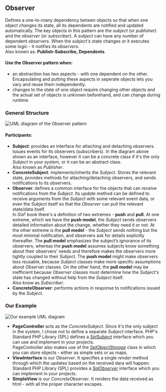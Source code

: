 ## Observer

Defines a one-to-many dependency betwen objects so that when one object changes
its state, all its dependents are notified and updated automatically.
The key objects in this pattern are the _subject_ (or _publisher_) and the
_observer_ (or _subscriber_). A _subject_ can have any number of dependent
_observers_. When the _subject's_ state changes or it executes some logic - it
notifies its _observers_.  
Also known as: **Publish-Subscribe, Dependents**.

#### Use the Observer pattern when:

- an abstraction has two aspects - with one dependent on the other. Encapsulating
  and putting these aspects in seperate objects lets you vary and reuse them
  independently.
- changes to the state of one object require changing other objects and the 
  actual set of objects is unknown beforehand, and can change during runtime.

### General Structure

![UML diagram of the Observer pattern][1]

#### Participants:

- **Subject**: provides an interface for attaching and detaching observers.
  Issues events for its observers (subscribers). In the diagram above shown as
  an interface, however it can be a concrete class if it's the only _Subject_
  in your system, or it can be an abstract class.  
  Also known as _Publisher_.
- **ConcreteSubject**: implements/inherits the _Subject_. Stores the relevant
  state, provides methods for attaching/detaching observers, and sends notifications
  to its observers.
- **Observer**: defines a common interface for the objects that can receive
  notifications from the _Subject_. Its _update_ method can be defined to receive
  arguments from the _Subject_ with some relevant event data, or even the _Subject_
  itself so that the _Observer_ can pull the relevant state/data itself.  
  In _GoF_ book there's a definition of two extremes - **push** and **pull**.
  At one extreme, which we have the **push model**, the _Subject_ sends observers
  detailed information about the change, whether they need it or not. At the
  other extreme is the **pull model** - the _Subject_ sends nothing but the most
  minimal notification, and observers ask for details explicitly thereafter.
  The **pull model** emphasizes the subject’s ignorance of its observers, whereas
  the **push model** assumes subjects know something about their observers’
  needs and therefore makes the observers more tightly coupled to their _Subject_.
  The **push model** might make observers less reusable, because _Subject_
  classes make more specific assumptions about _Observer_ classes. On the other
  hand, the **pull model** may be inefficient because _Observer_ classes must
  determine how the _Subject's_ state has changed without help from the _Subject_
  itself.  
  Also know as _Subscriber_.
- **ConcreteObserver**: performs actions in response to notifications issued by
  the _Subject_.

### Our Example

![Our example UML diagram][2]

- **PageController** acts as the _ConcreteSubject_. Since it's the only subject in 
  the system, I chose not to define a separate _Subject_ interface. PHP's
  Standard PHP Library (SPL) defines a
  [_SplSubject_](https://www.php.net/manual/en/class.splsubject.php) interface which
  you can use and implement in your projects.  
  PageController also makes use of the
  [_SplObjectStorage_](https://www.php.net/manual/en/class.splobjectstorage.php)
  class in which you can store objects - either as simple sets or as maps.  
- **ViewInterface** is our _Observer_. It specifies a single _render_ method
  through which the updates based on the received dara will happen.  Standard PHP
  Library (SPL) provides a
  [_SplObserver_](https://www.php.net/manual/en/class.splobserver.php) interface
  which you can implement in your projects.  
- **SimpleView** is our _ConcreteObserver_. It renders the data received as html -
  with all the proper character escapes.

[1]: https://i.ibb.co/RpCJTBz/Observer.png
[2]: https://i.ibb.co/SQWjqR4/Screenshot-2019-08-22-04-46-57.png

